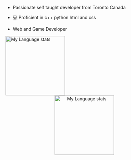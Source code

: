 - Passionate self taught developer from Toronto Canada 


- 💻 Proficient in c++ python html and css
  
  
- Web and Game Developer
  
  



<!---
advay-c/advay-c is a ✨ special ✨ repository because its `README.md` (this file) appears on your GitHub profile.
You can click the Preview link to take a look at your changes.
---> 

<a href="https://github.com/anuraghazra/github-readme-stats#gh-light-mode-only">
<img height=190 src="https://github-readme-stats-git-masterrstaa-rickstaa.vercel.app/api/top-langs/?username=advay-c&layout=compact&langs_count=12&hide_border=true&role=owner,collaborator&theme=default#gh-light-mode-only" alt="My Language stats" />
</a>

<!-- Dark Mode -->
<div align="center"> 
<a href="https://github.com/anuraghazra/github-readme-stats#gh-dark-mode-only">
<img height=190 src="https://github-readme-stats-git-masterrstaa-rickstaa.vercel.app/api/top-langs/?username=advay-c&layout=compact&langs_count=12&hide_border=true&role=owner,collaborator&theme=dark&bg_color=000000#gh-dark-mode-only" alt="My Language stats" />
</a>
</div>


